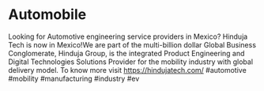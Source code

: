 # Automobile
Looking for Automotive engineering service providers in Mexico? 
Hinduja Tech is now in Mexico!We are part of the multi-billion dollar Global Business Conglomerate, Hinduja Group, is the integrated Product Engineering and Digital Technologies Solutions Provider for the mobility industry with global delivery model. To know more visit https://hindujatech.com/
#automotive #mobility #manufacturing #industry #ev
